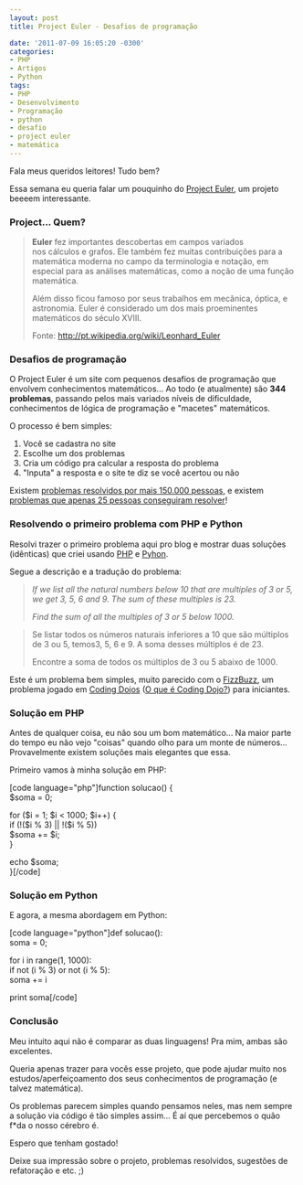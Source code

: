 ```yaml
---
layout: post
title: Project Euler - Desafios de programação

date: '2011-07-09 16:05:20 -0300'
categories:
- PHP
- Artigos
- Python
tags:
- PHP
- Desenvolvimento
- Programação
- python
- desafio
- project euler
- matemática
---
```

<p>Fala meus queridos leitores! Tudo bem?</p>
<p>Essa semana eu queria falar um pouquinho do <a title="Project Euler" href="http://projecteuler.net/" target="_blank">Project Euler</a>, um projeto beeeem interessante.</p>
<h3>Project... Quem?</h3>
<blockquote><p><strong>Euler</strong> fez importantes descobertas em campos variados nos cálculos e grafos. Ele também fez muitas contribuições para a matemática moderna no campo da terminologia e notação, em especial para as análises matemáticas, como a noção de uma função matemática.</p>
<p>Além disso ficou famoso por seus trabalhos em mecânica, óptica, e astronomia. Euler é considerado um dos mais proeminentes matemáticos do século XVIII.</p>
<p>Fonte: <a href="http://pt.wikipedia.org/wiki/Leonhard_Euler">http://pt.wikipedia.org/wiki/Leonhard_Euler</a></p></blockquote>
<h3>Desafios de programação</h3>
<p>O Project Euler é um site com pequenos desafios de programação que envolvem conhecimentos matemáticos... Ao todo (e atualmente) são <strong>344 problemas</strong>, passando pelos mais variados níveis de dificuldade, conhecimentos de lógica de programação e "macetes" matemáticos.</p>
<p>O processo é bem simples:</p>
<ol>
<li>Você se cadastra no site</li>
<li>Escolhe um dos problemas</li>
<li>Cria um código pra calcular a resposta do problema</li>
<li>"Inputa" a resposta e o site te diz se você acertou ou não</li>
</ol>
<p>Existem <a href="http://projecteuler.net/index.php?section=problems&amp;id=1" target="_blank">problemas resolvidos por mais 150.000 pessoas</a>, e existem <a href="http://projecteuler.net/index.php?section=problems&amp;id=344" target="_blank">problemas que apenas 25 pessoas conseguiram resolver</a>!</p>
<h3>Resolvendo o primeiro problema com PHP e Python</h3>
<p>Resolvi trazer o primeiro problema aqui pro blog e mostrar duas soluções (idênticas) que criei usando <a href="http://blog.thiagobelem.net/desenvolvimento/php/" target="_blank">PHP</a> e <a href="http://blog.thiagobelem.net/desenvolvimento/python/" target="_blank">Pyhon</a>.</p>
<p>Segue a descrição e a tradução do problema:</p>
<blockquote><p><em>If we list all the natural numbers below 10 that are multiples of 3 or 5, we get 3, 5, 6 and 9. The sum of these multiples is 23.</em></p>
<p><em>Find the sum of all the multiples of 3 or 5 below 1000.</em></p></blockquote>
<blockquote><p>Se listar todos os números naturais inferiores a 10 que são múltiplos de 3 ou 5, temos3, 5, 6 e 9. A soma desses múltiplos é de 23.</p>
<p>Encontre a soma de todos os múltiplos de 3 ou 5 abaixo de 1000.</p></blockquote>
<p>Este é um problema bem simples, muito parecido com o <a href="http://en.wikipedia.org/wiki/Bizz_buzz" target="_blank">FizzBuzz</a>, um problema jogado em <a href="http://codingdojo.org/" target="_blank">Coding Dojos</a> (<a href="http://pet.inf.ufsc.br/dojo/o-que-eh-dojo/" target="_blank">O que é Coding Dojo?</a>) para iniciantes.</p>
<h3>Solução em PHP</h3>
<p>Antes de qualquer coisa, eu não sou um bom matemático... Na maior parte do tempo eu não vejo "coisas" quando olho para um monte de números... Provavelmente existem soluções mais elegantes que essa.</p>
<p>Primeiro vamos à minha solução em PHP:</p>
<p>[code language="php"]function solucao() {<br />
	$soma = 0;</p>
<p>	for ($i = 1; $i &lt; 1000; $i++) {<br />
		if (!($i % 3) || !($i % 5))<br />
			$soma += $i;<br />
	}</p>
<p>	echo $soma;<br />
}[/code]</p>
<h3>Solução em Python</h3>
<p>E agora, a mesma abordagem em Python:</p>
<p>[code language="python"]def solucao():<br />
	soma = 0;</p>
<p>	for i in range(1, 1000):<br />
		if not (i % 3) or not (i % 5):<br />
			soma += i</p>
<p>	print soma[/code]</p>
<h3>Conclusão</h3>
<p>Meu intuito aqui não é comparar as duas linguagens! Pra mim, ambas são excelentes.</p>
<p>Queria apenas trazer para vocês esse projeto, que pode ajudar muito nos estudos/aperfeiçoamento dos seus conhecimentos de programação (e talvez matemática).</p>
<p>Os problemas parecem simples quando pensamos neles, mas nem sempre a solução via código é tão simples assim... É aí que percebemos o quão f*da o nosso cérebro é.</p>
<p>Espero que tenham gostado!</p>
<p>Deixe sua impressão sobre o projeto, problemas resolvidos, sugestões de refatoração e etc. ;)</p>
